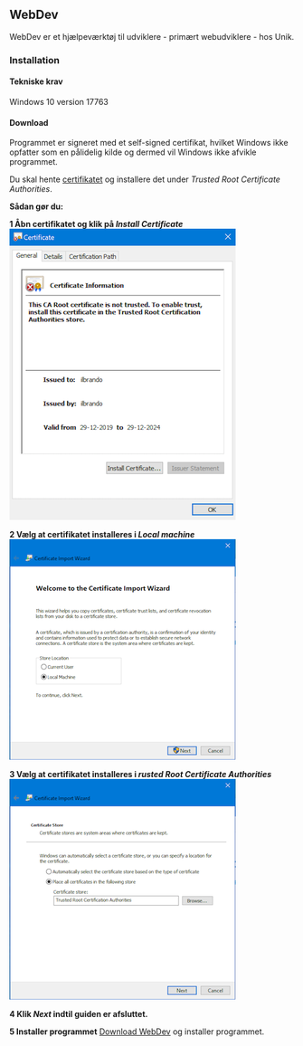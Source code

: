 ## WebDev
WebDev er et hjælpeværktøj til udviklere - primært webudviklere - hos Unik.

### Installation

#### Tekniske krav
Windows 10 version 17763

#### Download
Programmet er signeret med et self-signed certifikat, hvilket Windows ikke opfatter som 
en pålidelig kilde og dermed vil Windows ikke afvikle programmet.

Du skal hente [certifikatet](../ilbrando.cer) og installere det under
*Trusted Root Certificate Authorities*.

**Sådan gør du:**

**1 Åbn certifikatet og klik på *Install Certificate***
![install 1](install-01.png)

**2 Vælg at certifikatet installeres i *Local machine***
![install 1](install-02.png)

**3 Vælg at certifikatet installeres i *rusted Root Certificate Authorities***
![install 1](install-03.png)

**4 Klik *Next* indtil guiden er afsluttet.**

**5 Installer programmet**
[Download WebDev](https://ilbrando.blob.core.windows.net/webdev/WebDev.Packaging_x64.appinstaller) og installer programmet.